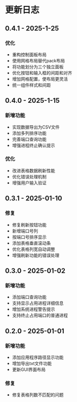 # 更新日志

## 0.4.1 - 2025-1-25
### 优化
- 重构控制面板布局
- 使用网格布局替代pack布局
- 将功能划分为三个独立面板
- 优化按钮和输入框的间距和对齐
- 增加网格配置，使布局更灵活
- 统一组件样式和间距

## 0.4.0 - 2025-1-15
### 新增功能
- 实现数据导出为CSV文件
- 添加多列排序功能
- 完善端口查询功能
- 增强进程终止确认提示

### 优化
- 改进表格数据刷新性能
- 优化错误处理机制
- 增强用户输入验证

## 0.3.1 - 2025-01-10
### 修复
- 修复刷新按钮功能
- 新增端口号列
- 按端口号排序显示
- 添加表格垂直滚动条
- 优化表格列宽自动调整
- 增强刷新功能的错误处理

## 0.3.0 - 2025-01-02
### 新增功能
- 添加端口查询功能
- 支持显示占用进程详细信息
- 增加系统进程警告提示
- 支持终止占用端口的普通进程

## 0.2.0 - 2025-01-01
### 新增功能
- 添加应用程序路径显示功能
- 增加导出txt文件功能
- 更新GUI界面布局

### 修复
- 修复表格列数不匹配的问题



